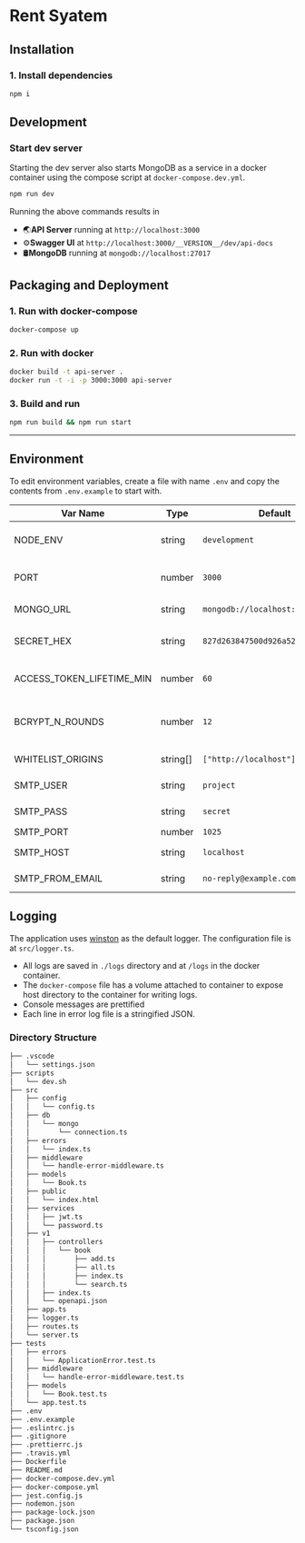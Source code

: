 # Rent Syatem

## Installation

### 1. Install dependencies

```sh
npm i
```

## Development

### Start dev server

Starting the dev server also starts MongoDB as a service in a docker container using the compose script at `docker-compose.dev.yml`.

```sh
npm run dev
```

Running the above commands results in

- 🌏**API Server** running at `http://localhost:3000`
- ⚙️**Swagger UI** at `http://localhost:3000/__VERSION__/dev/api-docs`
- 🛢️**MongoDB** running at `mongodb://localhost:27017`

## Packaging and Deployment

### 1. Run with docker-compose

```sh
docker-compose up
```

### 2. Run with docker

```sh
docker build -t api-server .
docker run -t -i -p 3000:3000 api-server
```

### 3. Build and run

```sh
npm run build && npm run start
```

---

## Environment

To edit environment variables, create a file with name `.env` and copy the contents from `.env.example` to start with.

| Var Name                  | Type     | Default                           | Description                             |
| ------------------------- | -------- | --------------------------------- | --------------------------------------- |
| NODE_ENV                  | string   | `development`                     | API runtime environment. eg: `staging`  |
| PORT                      | number   | `3000`                            | Port to run the API server on           |
| MONGO_URL                 | string   | `mongodb://localhost:27017/books` | URL for MongoDB                         |
| SECRET_HEX                | string   | `827d263847500d926a520b...`       | HEX string to secure JWT                |
| ACCESS_TOKEN_LIFETIME_MIN | number   | `60`                              | Access token TTL in mins                |
| BCRYPT_N_ROUNDS           | number   | `12`                              | Number of round to generate Bcrypt salt |
| WHITELIST_ORIGINS         | string[] | `["http://localhost"]`            | White list origins                      |
| SMTP_USER                 | string   | `project`                         | SMTP user name                          |
| SMTP_PASS                 | string   | `secret`                          | SMTP password                           |
| SMTP_PORT                 | number   | `1025`                            | SMTP port                               |
| SMTP_HOST                 | string   | `localhost`                       | SMTP localhost                          |
| SMTP_FROM_EMAIL           | string   | `no-reply@example.com`            | SMTP from email                         |

## Logging

The application uses [winston](https://github.com/winstonjs/winston) as the default logger. The configuration file is at `src/logger.ts`.

- All logs are saved in `./logs` directory and at `/logs` in the docker container.
- The `docker-compose` file has a volume attached to container to expose host directory to the container for writing logs.
- Console messages are prettified
- Each line in error log file is a stringified JSON.

### Directory Structure

```sh
├── .vscode
│   └── settings.json
├── scripts
│   └── dev.sh
├── src
│   ├── config
│   │   └── config.ts
│   ├── db
│   │   └── mongo
│   │       └── connection.ts
│   ├── errors
│   │   └── index.ts
│   ├── middleware
│   │   └── handle-error-middleware.ts
│   ├── models
│   │   └── Book.ts
│   ├── public
│   │   └── index.html
│   ├── services
│   │   ├── jwt.ts
│   │   └── password.ts
│   ├── v1
│   │   ├── controllers
│   │   │   └── book
│   │   │       ├── add.ts
│   │   │       ├── all.ts
│   │   │       ├── index.ts
│   │   │       └── search.ts
│   │   ├── index.ts
│   │   └── openapi.json
│   ├── app.ts
│   ├── logger.ts
│   ├── routes.ts
│   └── server.ts
├── tests
│   ├── errors
│   │   └── ApplicationError.test.ts
│   ├── middleware
│   │   └── handle-error-middleware.test.ts
│   ├── models
│   │   └── Book.test.ts
│   └── app.test.ts
├── .env
├── .env.example
├── .eslintrc.js
├── .gitignore
├── .prettierrc.js
├── .travis.yml
├── Dockerfile
├── README.md
├── docker-compose.dev.yml
├── docker-compose.yml
├── jest.config.js
├── nodemon.json
├── package-lock.json
├── package.json
└── tsconfig.json
```
